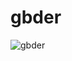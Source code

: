 # gbder

![gbder](https://user-images.githubusercontent.com/1584153/177574874-d0298fb8-0d35-44e3-91ea-bc43b11f74fc.png)

